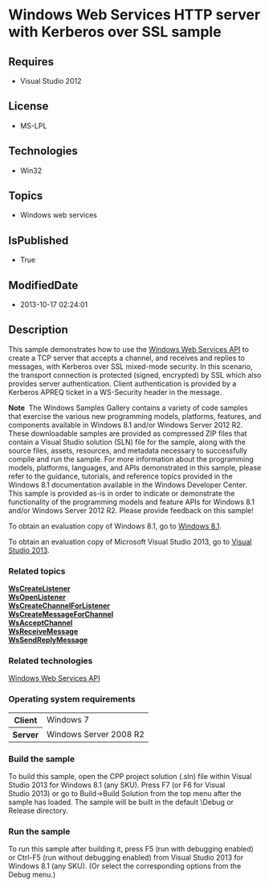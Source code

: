 # Windows Web Services HTTP server with Kerberos over SSL sample
## Requires
* Visual Studio 2012
## License
* MS-LPL
## Technologies
* Win32
## Topics
* Windows web services
## IsPublished
* True
## ModifiedDate
* 2013-10-17 02:24:01
## Description

<div id="mainSection">
<p>This sample demonstrates how to use the <a href="http://msdn.microsoft.com/en-us/library/windows/desktop/dd430435">
Windows Web Services API</a> to create a TCP server that accepts a channel, and receives and replies to messages, with Kerberos over SSL mixed-mode security. In this scenario, the transport connection is protected (signed, encrypted) by SSL which also provides
 server authentication. Client authentication is provided by a Kerberos APREQ ticket in a WS-Security header in the message.
</p>
<p class="note"><b>Note</b>&nbsp;&nbsp;The Windows Samples Gallery contains a variety of code samples that exercise the various new programming models, platforms, features, and components available in Windows&nbsp;8.1 and/or Windows Server&nbsp;2012&nbsp;R2. These downloadable samples
 are provided as compressed ZIP files that contain a Visual Studio solution (SLN) file for the sample, along with the source files, assets, resources, and metadata necessary to successfully compile and run the sample. For more information about the programming
 models, platforms, languages, and APIs demonstrated in this sample, please refer to the guidance, tutorials, and reference topics provided in the Windows&nbsp;8.1 documentation available in the Windows Developer Center. This sample is provided as-is in order to
 indicate or demonstrate the functionality of the programming models and feature APIs for Windows&nbsp;8.1 and/or Windows Server&nbsp;2012&nbsp;R2. Please provide feedback on this sample!</p>
<p>To obtain an evaluation copy of Windows&nbsp;8.1, go to <a href="http://go.microsoft.com/fwlink/p/?linkid=301696">
Windows&nbsp;8.1</a>.</p>
<p>To obtain an evaluation copy of Microsoft Visual Studio&nbsp;2013, go to <a href="http://go.microsoft.com/fwlink/p/?linkid=301697">
Visual Studio&nbsp;2013</a>.</p>
<h3><a id="related_topics"></a>Related topics</h3>
<dl><dt><a href="http://msdn.microsoft.com/en-us/library/windows/desktop/dd430500"><b>WsCreateListener</b></a>
</dt><dt><a href="http://msdn.microsoft.com/en-us/library/windows/desktop/dd430575"><b>WsOpenListener</b></a>
</dt><dt><a href="http://msdn.microsoft.com/en-us/library/windows/desktop/dd430496"><b>WsCreateChannelForListener</b></a>
</dt><dt><a href="http://msdn.microsoft.com/en-us/library/windows/desktop/dd430502"><b>WsCreateMessageForChannel</b></a>
</dt><dt><a href="http://msdn.microsoft.com/en-us/library/windows/desktop/dd430478"><b>WsAcceptChannel</b></a>
</dt><dt><a href="http://msdn.microsoft.com/en-us/library/windows/desktop/dd430605"><b>WsReceiveMessage</b></a>
</dt><dt><a href="http://msdn.microsoft.com/en-us/library/windows/desktop/dd430624"><b>WsSendReplyMessage</b></a>
</dt></dl>
<h3>Related technologies</h3>
<a href="http://msdn.microsoft.com/en-us/library/windows/desktop/dd430435">Windows Web Services API</a>
<h3>Operating system requirements</h3>
<table>
<tbody>
<tr>
<th>Client</th>
<td><dt>Windows&nbsp;7 </dt></td>
</tr>
<tr>
<th>Server</th>
<td><dt>Windows Server&nbsp;2008&nbsp;R2 </dt></td>
</tr>
</tbody>
</table>
<h3>Build the sample</h3>
<p>To build this sample, open the CPP project solution (.sln) file within Visual Studio&nbsp;2013 for Windows&nbsp;8.1 (any SKU). Press F7 (or F6 for Visual Studio&nbsp;2013) or go to Build-&gt;Build Solution from the top menu after the sample has loaded. The sample will
 be built in the default \Debug or Release directory.</p>
<h3>Run the sample</h3>
<p>To run this sample after building it, press F5 (run with debugging enabled) or Ctrl-F5 (run without debugging enabled) from Visual Studio&nbsp;2013 for Windows&nbsp;8.1 (any SKU). (Or select the corresponding options from the Debug menu.)</p>
</div>
